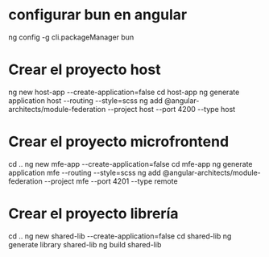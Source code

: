 
# configurar bun en angular
ng config -g cli.packageManager bun
# Crear el proyecto host
ng new host-app --create-application=false
cd host-app
ng generate application host --routing --style=scss
ng add @angular-architects/module-federation --project host --port 4200 --type host

# Crear el proyecto microfrontend
cd ..
ng new mfe-app --create-application=false
cd mfe-app
ng generate application mfe --routing --style=scss
ng add @angular-architects/module-federation --project mfe --port 4201 --type remote

# Crear el proyecto librería
cd ..
ng new shared-lib --create-application=false
cd shared-lib
ng generate library shared-lib
ng build shared-lib
